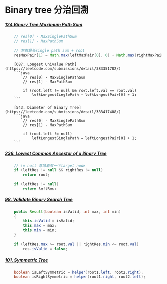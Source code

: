 # Binary tree 分治回溯

##### [124.Binary Tree Maximum Path Sum](https://leetcode.com/submissions/detail/383424572/)
```java
    // res[0] - MaxSinglePathSum
    // res[1] - MaxPathSum
    
    // 左右最长single path sum + root
    resMaxPair[1] = Math.max(leftMaxPair[0], 0) + Math.max(rightMaxPair[0], 0) + root.val
```

        [687. Longest Univalue Path](https://leetcode.com/submissions/detail/383351782/)
        ```java
            // res[0] - MaxSinglePathSum
            // res[1] - MaxPathSum

            if (root.left != null && root.left.val == root.val) 
                leftLongestSinglePath = leftLongestPair[0] + 1;
        ```

        [543. Diameter of Binary Tree](https://leetcode.com/submissions/detail/383417408/)
        ```java
            // res[0] - MaxSinglePathSum
            // res[1] - MaxPathSum

            if (root.left != null)
                leftLongestSinglePath = leftLongestPair[0] + 1;
        ```

##### [236. Lowest Common Ancestor of a Binary Tree](https://leetcode.com/submissions/detail/386488675/)
```java
    // != null 意味着有一个target node
    if (leftRes != null && rightRes != null)
        return root;
    
    if (leftRes != null)
        return leftRes;
```

##### [98. Validate Binary Search Tree](https://leetcode.com/submissions/detail/383578242/)
```java
    public Result(boolean isValid, int max, int min)
    {
        this.isValid = isValid;
        this.max = max;
        this.min = min;
    }
    
    if (leftRes.max >= root.val || rightRes.min <= root.val)
        res.isValid = false;
```

##### [101. Symmetric Tree](https://leetcode.com/submissions/detail/386480852/)
```java
    boolean isLeftSymmetric = helper(root1.left, root2.right);
    boolean isRightSymmetric = helper(root1.right, root2.left);
```
